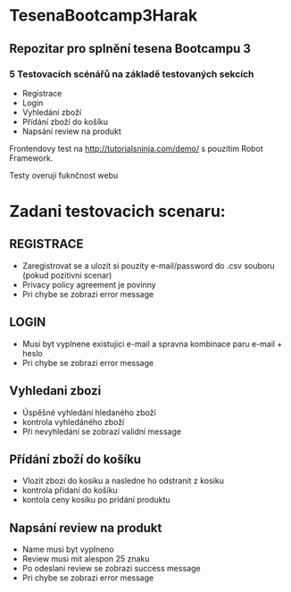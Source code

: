 # TesenaBootcamp3Harak
##  Repozitar pro splnění tesena Bootcampu 3

###  5 Testovacích scénářů na základě testovaných sekcích
*  Registrace
*  Login
*  Vyhledání zboží
*  Přídání zboží do košíku 
*  Napsání review na produkt

Frontendovy test na http://tutorialsninja.com/demo/ s pouzitim Robot Framework. 

Testy overují fuknčnost webu 

# Zadani testovacich scenaru:
##  REGISTRACE
* Zaregistrovat se a ulozit si pouzity e-mail/password do .csv souboru (pokud pozitivni scenar)
* Privacy policy agreement je povinny
* Pri chybe se zobrazi error message

## LOGIN
* Musi byt vyplnene existujici e-mail a spravna kombinace paru e-mail + heslo
* Pri chybe se zobrazi error message

## Vyhledani zbozi
* Úspěšné vyhledání hledaného zboží
* kontrola vyhledáného zboží
* Při nevyhledání se zobrazí validní message 

## Přídání zboží do košíku 
* Vlozit zbozi do kosiku a nasledne ho odstranit z kosiku
* kontrola přidaní do košíku 
* kontola ceny kosíku po pridání produktu

##  Napsání review na produkt
* Name musi byt vyplneno
* Review musi mit alespon 25 znaku
* Po odeslani review se zobrazi success message
* Pri chybe se zobrazi error message

